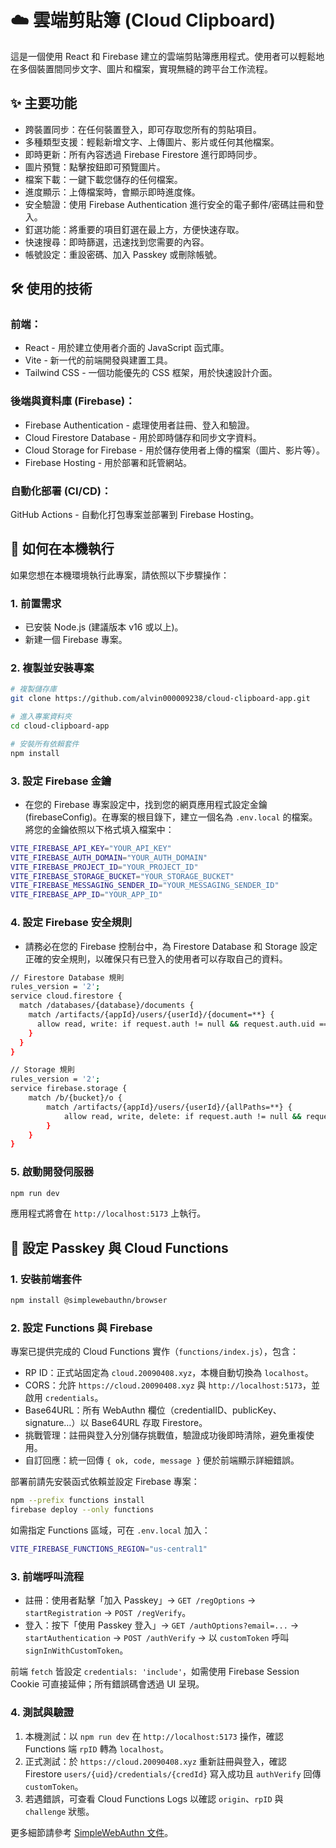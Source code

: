 # ☁️ 雲端剪貼簿 (Cloud Clipboard)
這是一個使用 React 和 Firebase 建立的雲端剪貼簿應用程式。使用者可以輕鬆地在多個裝置間同步文字、圖片和檔案，實現無縫的跨平台工作流程。

## ✨ 主要功能
* 跨裝置同步：在任何裝置登入，即可存取您所有的剪貼項目。
* 多種類型支援：輕鬆新增文字、上傳圖片、影片或任何其他檔案。
* 即時更新：所有內容透過 Firebase Firestore 進行即時同步。
* 圖片預覽：點擊按鈕即可預覽圖片。
* 檔案下載：一鍵下載您儲存的任何檔案。
* 進度顯示：上傳檔案時，會顯示即時進度條。
* 安全驗證：使用 Firebase Authentication 進行安全的電子郵件/密碼註冊和登入。
* 釘選功能：將重要的項目釘選在最上方，方便快速存取。
* 快速搜尋：即時篩選，迅速找到您需要的內容。
* 帳號設定：重設密碼、加入 Passkey 或刪除帳號。

## 🛠️ 使用的技術
### 前端：
* React - 用於建立使用者介面的 JavaScript 函式庫。
* Vite - 新一代的前端開發與建置工具。
* Tailwind CSS - 一個功能優先的 CSS 框架，用於快速設計介面。

### 後端與資料庫 (Firebase)：
* Firebase Authentication - 處理使用者註冊、登入和驗證。
* Cloud Firestore Database - 用於即時儲存和同步文字資料。
* Cloud Storage for Firebase - 用於儲存使用者上傳的檔案（圖片、影片等）。
* Firebase Hosting - 用於部署和託管網站。

### 自動化部署 (CI/CD)：
GitHub Actions - 自動化打包專案並部署到 Firebase Hosting。

## 🚀 如何在本機執行
如果您想在本機環境執行此專案，請依照以下步驟操作：
### 1. 前置需求
   * 已安裝 Node.js (建議版本 v16 或以上)。
   * 新建一個 Firebase 專案。
### 2. 複製並安裝專案

```sh
# 複製儲存庫
git clone https://github.com/alvin000009238/cloud-clipboard-app.git
```
```sh
# 進入專案資料夾
cd cloud-clipboard-app
```
```sh
# 安裝所有依賴套件
npm install
```
### 3. 設定 Firebase 金鑰
   * 在您的 Firebase 專案設定中，找到您的網頁應用程式設定金鑰 (firebaseConfig)。在專案的根目錄下，建立一個名為 `.env.local` 的檔案。將您的金鑰依照以下格式填入檔案中：
```sh
VITE_FIREBASE_API_KEY="YOUR_API_KEY"
VITE_FIREBASE_AUTH_DOMAIN="YOUR_AUTH_DOMAIN"
VITE_FIREBASE_PROJECT_ID="YOUR_PROJECT_ID"
VITE_FIREBASE_STORAGE_BUCKET="YOUR_STORAGE_BUCKET"
VITE_FIREBASE_MESSAGING_SENDER_ID="YOUR_MESSAGING_SENDER_ID"
VITE_FIREBASE_APP_ID="YOUR_APP_ID"
```
### 4. 設定 Firebase 安全規則
   * 請務必在您的 Firebase 控制台中，為 Firestore Database 和 Storage 設定正確的安全規則，以確保只有已登入的使用者可以存取自己的資料。
```sh
// Firestore Database 規則
rules_version = '2';
service cloud.firestore {
  match /databases/{database}/documents {
    match /artifacts/{appId}/users/{userId}/{document=**} {
      allow read, write: if request.auth != null && request.auth.uid == userId;
    }
  }
}
```
```sh
// Storage 規則
rules_version = '2';
service firebase.storage {
	match /b/{bucket}/o {
		match /artifacts/{appId}/users/{userId}/{allPaths=**} {
			allow read, write, delete: if request.auth != null && request.auth.uid == userId;
		}
	}
}
```

### 5. 啟動開發伺服器
```sh
npm run dev
```

應用程式將會在 `http://localhost:5173` 上執行。


## 🔐 設定 Passkey 與 Cloud Functions
### 1. 安裝前端套件
```sh
npm install @simplewebauthn/browser
```


### 2. 設定 Functions 與 Firebase
專案已提供完成的 Cloud Functions 實作（`functions/index.js`），包含：

* RP ID：正式站固定為 `cloud.20090408.xyz`，本機自動切換為 `localhost`。
* CORS：允許 `https://cloud.20090408.xyz` 與 `http://localhost:5173`，並啟用 `credentials`。
* Base64URL：所有 WebAuthn 欄位（credentialID、publicKey、signature…）以 Base64URL 存取 Firestore。
* 挑戰管理：註冊與登入分別儲存挑戰值，驗證成功後即時清除，避免重複使用。
* 自訂回應：統一回傳 `{ ok, code, message }` 便於前端顯示詳細錯誤。

部署前請先安裝函式依賴並設定 Firebase 專案：

```sh
npm --prefix functions install
firebase deploy --only functions
```

如需指定 Functions 區域，可在 `.env.local` 加入：

```sh
VITE_FIREBASE_FUNCTIONS_REGION="us-central1"
```

### 3. 前端呼叫流程
* 註冊：使用者點擊「加入 Passkey」→ `GET /regOptions` → `startRegistration` → `POST /regVerify`。
* 登入：按下「使用 Passkey 登入」→ `GET /authOptions?email=...` → `startAuthentication` → `POST /authVerify` → 以 `customToken` 呼叫 `signInWithCustomToken`。

前端 `fetch` 皆設定 `credentials: 'include'`，如需使用 Firebase Session Cookie 可直接延伸；所有錯誤碼會透過 UI 呈現。

### 4. 測試與驗證
1. 本機測試：以 `npm run dev` 在 `http://localhost:5173` 操作，確認 Functions 端 `rpID` 轉為 `localhost`。
2. 正式測試：於 `https://cloud.20090408.xyz` 重新註冊與登入，確認 Firestore `users/{uid}/credentials/{credId}` 寫入成功且 `authVerify` 回傳 `customToken`。
3. 若遇錯誤，可查看 Cloud Functions Logs 以確認 `origin`、`rpID` 與 `challenge` 狀態。

更多細節請參考 [SimpleWebAuthn 文件](https://simplewebauthn.dev/)。


